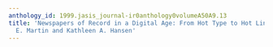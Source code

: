 ```yaml
---
anthology_id: 1999.jasis_journal-ir0anthology0volumeA50A9.13
title: 'Newspapers of Record in a Digital Age: From Hot Type to Hot Link, by Shannon
  E. Martin and Kathleen A. Hansen'
---
```

